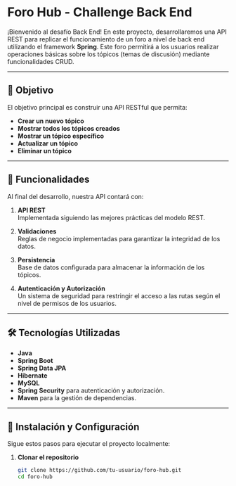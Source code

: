 # Foro Hub - Challenge Back End

¡Bienvenido al desafío Back End! En este proyecto, desarrollaremos una API REST para replicar el funcionamiento de un foro a nivel de back end utilizando el framework **Spring**. Este foro permitirá a los usuarios realizar operaciones básicas sobre los tópicos (temas de discusión) mediante funcionalidades CRUD.

---

## 🌟 Objetivo

El objetivo principal es construir una API RESTful que permita:

- **Crear un nuevo tópico**  
- **Mostrar todos los tópicos creados**  
- **Mostrar un tópico específico**  
- **Actualizar un tópico**  
- **Eliminar un tópico**

---

## 🔧 Funcionalidades

Al final del desarrollo, nuestra API contará con:

1. **API REST**  
   Implementada siguiendo las mejores prácticas del modelo REST.
   
2. **Validaciones**  
   Reglas de negocio implementadas para garantizar la integridad de los datos.

3. **Persistencia**  
   Base de datos configurada para almacenar la información de los tópicos.

4. **Autenticación y Autorización**  
   Un sistema de seguridad para restringir el acceso a las rutas según el nivel de permisos de los usuarios.

---

## 🛠️ Tecnologías Utilizadas

- **Java**  
- **Spring Boot**  
- **Spring Data JPA**  
- **Hibernate**  
- **MySQL**  
- **Spring Security** para autenticación y autorización.  
- **Maven** para la gestión de dependencias.

---

## 🚀 Instalación y Configuración

Sigue estos pasos para ejecutar el proyecto localmente:

1. **Clonar el repositorio**  
   ```bash
   git clone https://github.com/tu-usuario/foro-hub.git
   cd foro-hub
